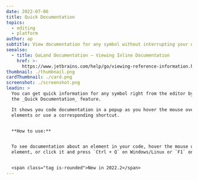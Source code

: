 ```yaml
---
date: 2022-07-06
title: Quick Documentation
topics:
  - editing
  - platform
author: ap
subtitle: View documentation for any symbol without interrupting your workflow.
seealso:
  - title: GoLand Documentation – Viewing Inline Documentation
    href: >-
      https://www.jetbrains.com/help/go/viewing-reference-information.html#inline-quick-documentation
thumbnail: ./thumbnail.png
cardThumbnail: ./card.png
screenshot: ./screenshot.png
leadin: >
  You can get quick information for any symbol right from the editor by means of
  the _Quick Documentation_ feature.

  It shows you code documentation in a popup as you hover the mouse over code
  elements or use a corresponding shortcut.


  **How to use:**


  To see documentation about an element in your code, hover the mouse over the
  element, or click it and press `Ctrl + Q` on Windows/Linux or `F1` on macOS.


  <span class="tag is-rounded">New in 2022.2</span>
---
```


